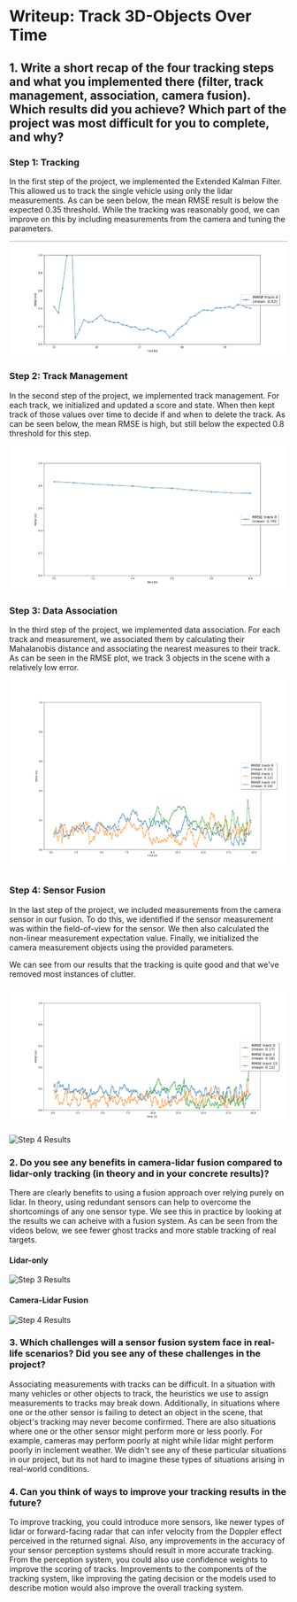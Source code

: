 # Writeup: Track 3D-Objects Over Time

## 1. Write a short recap of the four tracking steps and what you implemented there (filter, track management, association, camera fusion). Which results did you achieve? Which part of the project was most difficult for you to complete, and why?

### Step 1: Tracking

In the first step of the project, we implemented the Extended Kalman Filter.
This allowed us to track the single vehicle using only the lidar measurements.
As can be seen below, the mean RMSE result is below the expected 0.35 threshold.
While the tracking was reasonably good, we can improve on this by including measurements from the camera and tuning the parameters.

![Step 1 RMSE](./img/step-1-rmse.png)

### Step 2: Track Management

In the second step of the project, we implemented track management.
For each track, we initialized and updated a score and state.
When then kept track of those values over time to decide if and when to delete the track.
As can be seen below, the mean RMSE is high, but still below the expected 0.8 threshold for this step.

![Step 2 RMSE](./img/step-2-rmse.png)

### Step 3: Data Association

In the third step of the project, we implemented data association.
For each track and measurement, we associated them by calculating their Mahalanobis distance and associating the nearest measures to their track.
As can be seen in the RMSE plot, we track 3 objects in the scene with a relatively low error.

![Step 3 RMSE](./img/step-3-rmse.png)

### Step 4: Sensor Fusion

In the last step of the project, we included measurements from the camera sensor in our fusion.
To do this, we identified if the sensor measurement was within the field-of-view for the sensor.
We then also calculated the non-linear measurement expectation value.
Finally, we initialized the camera measurement objects using the provided parameters.

We can see from our results that the tracking is quite good and that we've removed most instances of clutter.

![Step 4 RMSE](./img/step-4-rmse.png)

![Step 4 Results](./img/step-4-results.gif)

### 2. Do you see any benefits in camera-lidar fusion compared to lidar-only tracking (in theory and in your concrete results)?

There are clearly benefits to using a fusion approach over relying purely on lidar.
In theory, using redundant sensors can help to overcome the shortcomings of any one sensor type.
We see this in practice by looking at the results we can acheive with a fusion system.
As can be seen from the videos below, we see fewer ghost tracks and more stable tracking of real targets.

#### Lidar-only

![Step 3 Results](./img/step-3-results.gif)

#### Camera-Lidar Fusion

![Step 4 Results](./img/step-4-results.gif)

### 3. Which challenges will a sensor fusion system face in real-life scenarios? Did you see any of these challenges in the project?

Associating measurements with tracks can be difficult.
In a situation with many vehicles or other objects to track, the heuristics we use to assign measurements to tracks may break down.
Additionally, in situations where one or the other sensor is failing to detect an object in the scene, that object's tracking may never become confirmed.
There are also situations where one or the other sensor might perform more or less poorly.
For example, cameras may perform poorly at night while lidar might perform poorly in inclement weather.
We didn't see any of these particular situations in our project, but its not hard to imagine these types of situations arising in real-world conditions.

### 4. Can you think of ways to improve your tracking results in the future?

To improve tracking, you could introduce more sensors, like newer types of lidar or forward-facing radar that can infer velocity from the Doppler effect perceived in the returned signal.
Also, any improvements in the accuracy of your sensor perception systems should result in more accurate tracking.
From the perception system, you could also use confidence weights to improve the scoring of tracks.
Improvements to the components of the tracking system, like improving the gating decision or the models used to describe motion would also improve the overall tracking system.
